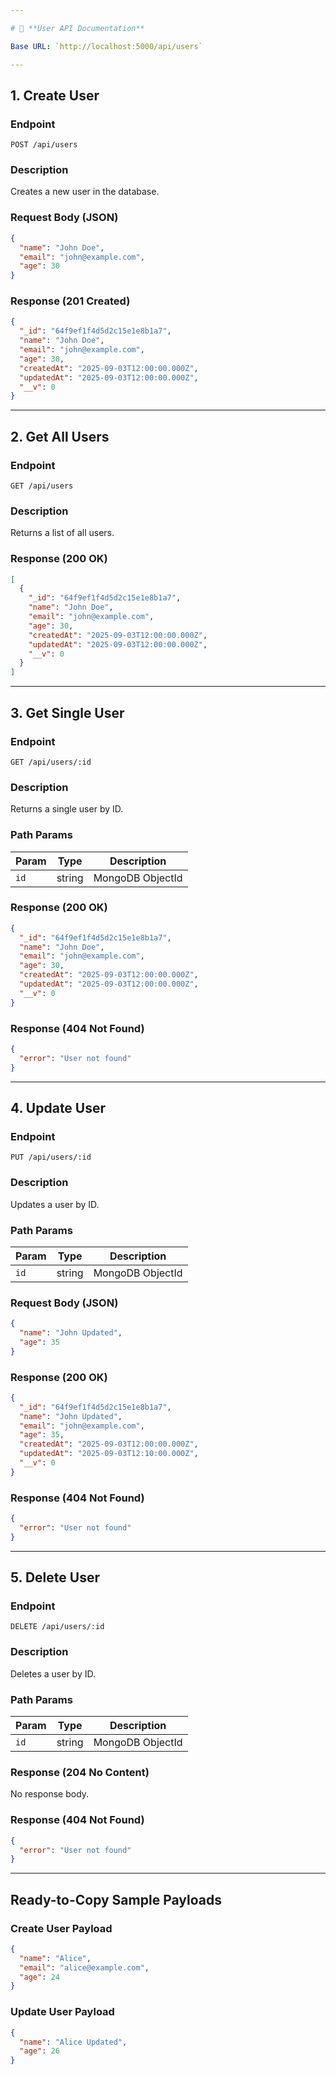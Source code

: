 ```yaml
---

# 📄 **User API Documentation**

Base URL: `http://localhost:5000/api/users`

---
```


## 1. **Create User**

### **Endpoint**

```
POST /api/users
```

### **Description**

Creates a new user in the database.

### **Request Body (JSON)**

```json
{
  "name": "John Doe",
  "email": "john@example.com",
  "age": 30
}
```

### **Response (201 Created)**

```json
{
  "_id": "64f9ef1f4d5d2c15e1e8b1a7",
  "name": "John Doe",
  "email": "john@example.com",
  "age": 30,
  "createdAt": "2025-09-03T12:00:00.000Z",
  "updatedAt": "2025-09-03T12:00:00.000Z",
  "__v": 0
}
```

---

## 2. **Get All Users**

### **Endpoint**

```
GET /api/users
```

### **Description**

Returns a list of all users.

### **Response (200 OK)**

```json
[
  {
    "_id": "64f9ef1f4d5d2c15e1e8b1a7",
    "name": "John Doe",
    "email": "john@example.com",
    "age": 30,
    "createdAt": "2025-09-03T12:00:00.000Z",
    "updatedAt": "2025-09-03T12:00:00.000Z",
    "__v": 0
  }
]
```

---

## 3. **Get Single User**

### **Endpoint**

```
GET /api/users/:id
```

### **Description**

Returns a single user by ID.

### **Path Params**

| Param | Type   | Description      |
| ----- | ------ | ---------------- |
| `id`  | string | MongoDB ObjectId |

### **Response (200 OK)**

```json
{
  "_id": "64f9ef1f4d5d2c15e1e8b1a7",
  "name": "John Doe",
  "email": "john@example.com",
  "age": 30,
  "createdAt": "2025-09-03T12:00:00.000Z",
  "updatedAt": "2025-09-03T12:00:00.000Z",
  "__v": 0
}
```

### **Response (404 Not Found)**

```json
{
  "error": "User not found"
}
```

---

## 4. **Update User**

### **Endpoint**

```
PUT /api/users/:id
```

### **Description**

Updates a user by ID.

### **Path Params**

| Param | Type   | Description      |
| ----- | ------ | ---------------- |
| `id`  | string | MongoDB ObjectId |

### **Request Body (JSON)**

```json
{
  "name": "John Updated",
  "age": 35
}
```

### **Response (200 OK)**

```json
{
  "_id": "64f9ef1f4d5d2c15e1e8b1a7",
  "name": "John Updated",
  "email": "john@example.com",
  "age": 35,
  "createdAt": "2025-09-03T12:00:00.000Z",
  "updatedAt": "2025-09-03T12:10:00.000Z",
  "__v": 0
}
```

### **Response (404 Not Found)**

```json
{
  "error": "User not found"
}
```

---

## 5. **Delete User**

### **Endpoint**

```
DELETE /api/users/:id
```

### **Description**

Deletes a user by ID.

### **Path Params**

| Param | Type   | Description      |
| ----- | ------ | ---------------- |
| `id`  | string | MongoDB ObjectId |

### **Response (204 No Content)**

No response body.

### **Response (404 Not Found)**

```json
{
  "error": "User not found"
}
```

---


##  Ready-to-Copy Sample Payloads

### Create User Payload

```json
{
  "name": "Alice",
  "email": "alice@example.com",
  "age": 24
}
```

### Update User Payload

```json
{
  "name": "Alice Updated",
  "age": 26
}
```

